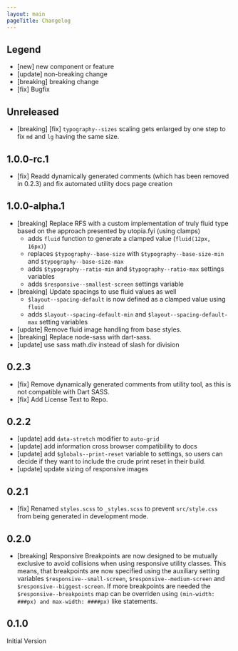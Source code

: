 ```yaml
---
layout: main
pageTitle: Changelog
---
```


## Legend

* [new] new component or feature
* [update] non-breaking change
* [breaking] breaking change
* [fix] Bugfix

## Unreleased
* [breaking] [fix] `typography--sizes` scaling gets enlarged by one step to fix `md` and `lg` having the same size.

## 1.0.0-rc.1
* [fix] Readd dynamically generated comments (which has been removed in 0.2.3) and fix automated utility docs page creation

## 1.0.0-alpha.1
* [breaking] Replace RFS with a custom implementation of truly fluid type based on the approach presented by utopia.fyi (using clamps)
  * adds `fluid` function to generate a clamped value (`fluid(12px, 16px)`)
  * replaces `$typography--base-size` with `$typography--base-size-min` and `$typography--base-size-max`
  * adds `$typography--ratio-min` and `$typography--ratio-max` settings variables
  * adds `$responsive--smallest-screen` settings variable
* [breaking] Update spacings to use fluid values as well
  * `$layout--spacing-default` is now defined as a clamped value using `fluid`
  * adds `$layout--spacing-default-min` and `$layout--spacing-default-max` setting variables
* [update] Remove fluid image handling from base styles.
* [breaking] Replace node-sass with dart-sass.
* [update] use sass math.div instead of slash for division

## 0.2.3
* [fix] Remove dynamically generated comments from utility tool, as this is not
  compatible with Dart SASS.
* [fix] Add License Text to Repo.

## 0.2.2
* [update] add `data-stretch` modifier to `auto-grid`
* [update] add information cross browser compatibility to docs
* [update] add `$globals--print-reset` variable to settings, so users can decide if they want to include the crude print reset in their build.
* [update] update sizing of responsive images

## 0.2.1
* [fix] Renamed `styles.scss` to `_styles.scss` to prevent `src/style.css` from
  being generated in development mode.

## 0.2.0
* [breaking] Responsive Breakpoints are now designed to be mutually exclusive to
  avoid collisions when using responsive utility classes. This means, that
  breakpoints are now specified using the auxiliary setting variables
  `$responsive--small-screen`, `$responsive--medium-screen` and
  `$responsive--biggest-screen`. If more breakpoints are needed the
  `$responsive--breakpoints` map can be overriden using `(min-width: ###px) and
  max-width: ####px)` like statements.

## 0.1.0
Initial Version
